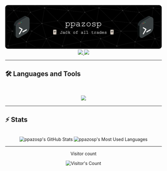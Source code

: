<img src="https://github.com/ppazosp/ppazosp/blob/main/header.png" alt="ppazosp's github banner">

<br>

<div align="center">
  <a href="pablopazosp3@gmail.com">
    <img src="https://img.shields.io/badge/Gmail-333333?style=for-the-badge&logo=gmail&logoColor=red" />
  </a>
  <a href="https://www.linkedin.com/in/pablo-pazos-parada" target="_blank">
    <img src="https://img.shields.io/badge/LinkedIn-0077B5?style=for-the-badge&logo=linkedin&logoColor=white" target="_blank" />
  </a>
</div>

<hr>

## 🛠️ Languages and Tools

<br>

<p align="center">
  <img src="https://skillicons.dev/icons?i=androidstudio,apple,bash,c,css,github,gradle,html,idea,java,js,kotlin,ktor,latex,linux,mongodb,postgres,rabbitmq,spring,supabase,threejs,vscode&perline=11" />
</p>

<hr>

## ⚡️ Stats

<br>

<div align=center>
  <img height=192 src="https://github-readme-stats.vercel.app/api?username=ppazosp&theme=transparent&count_private=true&border_radius=10&show_icons=true&rank_icon=github&locale=en" alt="ppazosp's GitHub Stats" />
  <img height=128 src="https://github-readme-stats.vercel.app/api/top-langs?username=ppazosp&theme=transparent&layout=donut&hide=css&langs_count=8&border_radius=10&show_icons=true&locale=en" alt="ppazosp's Most Used Languages" />
</div>

<hr>

<div align="center"> 
  <p>Visitor count</p>
  <img src="https://profile-counter.glitch.me/ppazosp/count.svg" alt="Visitor's Count" />
</div>
